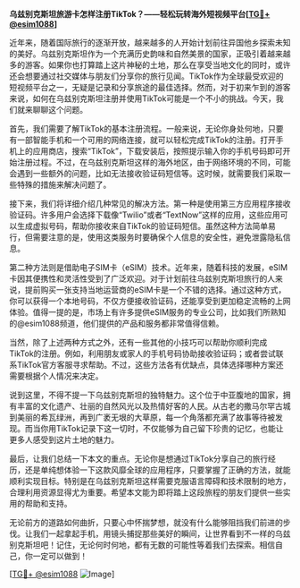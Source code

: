 **乌兹别克斯坦旅游卡怎样注册TikTok？——轻松玩转海外短视频平台[[TG💪+ @esim1088](https://t.me/s/esim1088)]**

近年来，随着国际旅行的逐渐开放，越来越多的人开始计划前往异国他乡探索未知的美好。乌兹别克斯坦作为一个充满历史韵味和自然美景的国家，正吸引着越来越多的游客。如果你也打算踏上这片神秘的土地，那么在享受当地文化的同时，或许还会想要通过社交媒体与朋友们分享你的旅行见闻。TikTok作为全球最受欢迎的短视频平台之一，无疑是记录和分享旅途的最佳选择。然而，对于初来乍到的游客来说，如何在乌兹别克斯坦注册并使用TikTok可能是一个不小的挑战。今天，我们就来聊聊这个问题。

首先，我们需要了解TikTok的基本注册流程。一般来说，无论你身处何地，只要有一部智能手机和一个可用的网络连接，就可以轻松完成TikTok的注册。打开手机上的应用商店，搜索“TikTok”，下载安装后，按照提示输入你的手机号码即可开始注册过程。不过，在乌兹别克斯坦这样的海外地区，由于网络环境的不同，可能会遇到一些额外的问题，比如无法接收验证码短信等。这时候，就需要我们采取一些特殊的措施来解决问题了。

接下来，我们将详细介绍几种常见的解决方法。第一种是使用第三方应用程序接收验证码。许多用户会选择下载像“Twilio”或者“TextNow”这样的应用，这些应用可以生成虚拟号码，帮助你接收来自TikTok的验证码短信。虽然这种方法简单易行，但需要注意的是，使用这类服务时要确保个人信息的安全性，避免泄露隐私信息。

第二种方法则是借助电子SIM卡（eSIM）技术。近年来，随着科技的发展，eSIM卡因其便携性和灵活性受到了广泛欢迎。对于计划前往乌兹别克斯坦旅行的人来说，提前购买一张支持当地运营商的eSIM卡是一个不错的选择。通过这种方式，你可以获得一个本地号码，不仅方便接收验证码，还能享受到更加稳定流畅的上网体验。值得一提的是，市场上有许多提供eSIM服务的专业公司，比如我们所熟知的@esim1088频道，他们提供的产品和服务都非常值得信赖。

当然，除了上述两种方式之外，还有一些其他的小技巧可以帮助你顺利完成TikTok的注册。例如，利用朋友或家人的手机号码协助接收验证码；或者尝试联系TikTok官方客服寻求帮助。不过，这些方法各有优缺点，具体选择哪种方案还需要根据个人情况来决定。

说到这里，不得不提一下乌兹别克斯坦的独特魅力。这个位于中亚腹地的国家，拥有丰富的文化遗产、壮丽的自然风光以及热情好客的人民。从古老的撒马尔罕古城到美丽的希瓦绿洲，再到广袤无垠的大草原，每一个角落都充满了故事等待被发现。而当你用TikTok记录下这一切时，不仅能够为自己留下珍贵的记忆，也能让更多人感受到这片土地的魅力。

最后，让我们总结一下本文的重点。无论你是想通过TikTok分享自己的旅行经历，还是单纯想体验一下这款风靡全球的应用程序，只要掌握了正确的方法，就能顺利实现目标。特别是在乌兹别克斯坦这样需要克服语言障碍和技术限制的地方，合理利用资源显得尤为重要。希望本文能为即将踏上这段旅程的朋友们提供一些实用的帮助和支持。

无论前方的道路如何曲折，只要心中怀揣梦想，就没有什么能够阻挡我们前进的步伐。让我们一起拿起手机，用镜头捕捉那些美好的瞬间，让世界看到不一样的乌兹别克斯坦吧！记住，无论何时何地，都有无数的可能性等着我们去探索。相信自己，你一定可以做到！

[[TG💪+ @esim1088](https://t.me/s/esim1088) ![Image](https://i.postimg.cc/4NQfJmqS/Snipaste-2025-05-13-00-14-12.png)]